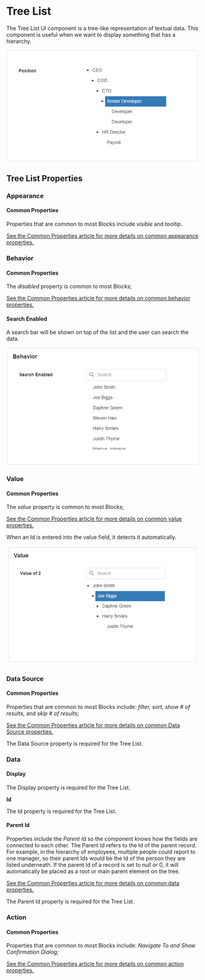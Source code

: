 # Tree List

The Tree List UI component is a tree-like representation of textual data. This component is useful when we want to display something that has a hierarchy.&#x20;

![](<../../.gitbook/assets/image (1413).png>)

## Tree List Properties

### Appearance

#### Common Properties

Properties that are common to most Blocks include _visible_ and _tooltip_.

[See the Common Properties article for more details on common appearance properties.](../common-properties.md#appearance)

### Behavior

#### Common Properties

The _disabled_ property is common to most Blocks;

[See the Common Properties article for more details on common behavior properties.](../common-properties.md#behavior)

#### Search Enabled

A search bar will be shown on top of the list and the user can search the data.&#x20;

![](<../../.gitbook/assets/image (718).png>)

### Value

#### Common Properties

The _value_ property is common to most Blocks;

[See the Common Properties article for more details on common value properties.](../common-properties.md#behavior-1)

When an Id is entered into the value field, it detects it automatically.

![](<../../.gitbook/assets/image (381).png>)

### Data Source

#### Common Properties

Properties that are common to most Blocks include: _filter, sort, show # of results,_ and _skip # of results;_

[See the Common Properties article for more details on common Data Source properties.](../common-properties.md#data-source)

The Data Source property is required for the Tree List.

### Data

#### Display

The Display property is required for the Tree List.&#x20;

**Id**

The Id property is required for the Tree List.&#x20;

#### Parent Id

Properties include the _Parent Id_ so the component knows how the fields are connected to each other. The Parent Id refers to the Id of the parent record. For example, in the hierarchy of employees, multiple people could report to one manager, so their parent Ids would be the Id of the person they are listed underneath. If the parent Id of a record is set to null or 0, it will automatically be placed as a root or main parent element on the tree. &#x20;

[See the Common Properties article for more details on common data properties.](../common-properties.md)

The Parent Id property is required for the Tree List.

### Action

#### Common Properties&#x20;

Properties that are common to most Blocks include: _Navigate To and Show Confirmation Dialog;_

[See the Common Properties article for more details on common action properties.](../common-properties.md#action)

